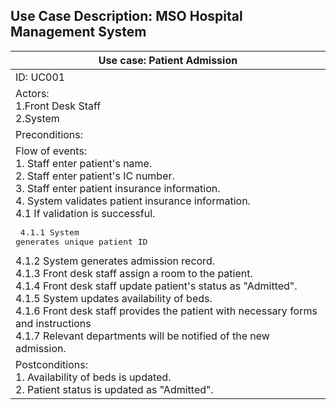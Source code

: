 ## Use Case Description: MSO Hospital Management System 

| Use case: Patient Admission   |
| ----------------------------- |
| ID: UC001                     |
| Actors:<br>1.Front Desk Staff<br>2.System |
| Preconditions:                |
| Flow of events:<br> 1. Staff enter patient's name. <br>2. Staff enter patient's IC number.<br>3. Staff enter patient insurance information.<br>4. System validates patient insurance information.<br>4.1 If validation is successful.<br><pre> 4.1.1 System generates unique patient ID<br></pre>4.1.2 System generates admission record.<br>4.1.3 Front desk staff assign a room to the patient.<br>4.1.4 Front desk staff update patient's status as "Admitted".<br>4.1.5 System updates availability of beds.<br>4.1.6 Front desk staff provides the patient with necessary forms and instructions<br>4.1.7 Relevant departments will be notified of the new admission.|
| Postconditions:<br> 1. Availability of beds is updated.<br>2. Patient status is updated as "Admitted".|
